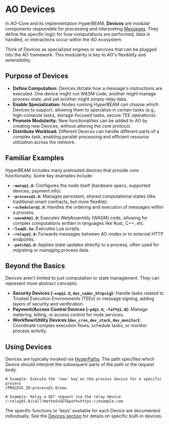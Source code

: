 # AO Devices

In AO-Core and its implementation HyperBEAM, **Devices** are modular components responsible for processing and interpreting [Messages](./what-is-ao-core.md#messages). They define the specific logic for how computations are performed, data is handled, or interactions occur within the AO ecosystem.

Think of Devices as specialized engines or services that can be plugged into the AO framework. This modularity is key to AO's flexibility and extensibility.

## Purpose of Devices

*   **Define Computation:** Devices dictate *how* a message's instructions are executed. One device might run WASM code, another might manage process state, and yet another might simply relay data.
*   **Enable Specialization:** Nodes running HyperBEAM can choose which Devices to support, allowing them to specialize in certain tasks (e.g., high-compute tasks, storage-focused tasks, secure TEE operations).
*   **Promote Modularity:** New functionalities can be added to AO by creating new Devices, without altering the core protocol.
*   **Distribute Workload:** Different Devices can handle different parts of a complex task, enabling parallel processing and efficient resource utilization across the network.

## Familiar Examples

HyperBEAM includes many preloaded devices that provide core functionality. Some key examples include:

*   **`~meta@1.0`:** Configures the node itself (hardware specs, supported devices, payment info).
*   **`~process@1.0`:** Manages persistent, shared computational states (like traditional smart contracts, but more flexible).
*   **`~scheduler@1.0`:** Handles the ordering and execution of messages within a process.
*   **`~wasm64@1.0`:** Executes WebAssembly (WASM) code, allowing for complex computations written in languages like Rust, C++, etc.
*   **`~lua@5.3a`:** Executes Lua scripts.
*   **`~relay@1.0`:** Forwards messages between AO nodes or to external HTTP endpoints.
*   **`~patch@1.0`:** Applies state updates directly to a process, often used for migrating or managing process data.

## Beyond the Basics

Devices aren't limited to just computation or state management. They can represent more abstract concepts:

*   **Security Devices (`~snp@1.0`, `dev_codec_httpsig`):** Handle tasks related to Trusted Execution Environments (TEEs) or message signing, adding layers of security and verification.
*   **Payment/Access Control Devices (`~p4@1.0`, `~faff@1.0`):** Manage metering, billing, or access control for node services.
*   **Workflow/Utility Devices (`dev_cron`, `dev_stack`, `dev_monitor`):** Coordinate complex execution flows, schedule tasks, or monitor process activity.

## Using Devices

Devices are typically invoked via [HyperPaths](./pathing-in-ao-core.md). The path specifies which Device should interpret the subsequent parts of the path or the request body.

```
# Example: Execute the 'now' key on the process device for a specific process
/PROCESS_ID~process@1.0/now

# Example: Relay a GET request via the relay device
/~relay@1.0/call?method=GET&path=https://example.com
```

The specific functions or 'keys' available for each Device are documented individually. See the [Devices section](../devices/index.md) for details on specific built-in devices. 